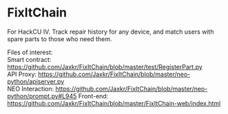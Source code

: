 # FixItChain
For HackCU IV. Track repair history for any device, and match users with spare parts to those who need them.

Files of interest:  
Smart contract: https://github.com/Jaxkr/FixItChain/blob/master/test/RegisterPart.py  
API Proxy: https://github.com/Jaxkr/FixItChain/blob/master/neo-python/apiserver.py  
NEO Interaction: https://github.com/Jaxkr/FixItChain/blob/master/neo-python/prompt.py#L945
Front-end: https://github.com/Jaxkr/FixItChain/blob/master/FixItChain-web/index.html
